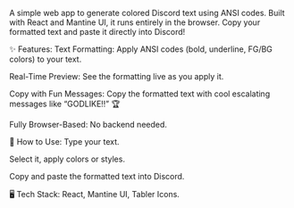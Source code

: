 A simple web app to generate colored Discord text using ANSI codes. Built with React and Mantine UI, it runs entirely in the browser. Copy your formatted text and paste it directly into Discord!

✨ Features:
Text Formatting: Apply ANSI codes (bold, underline, FG/BG colors) to your text.

Real-Time Preview: See the formatting live as you apply it.

Copy with Fun Messages: Copy the formatted text with cool escalating messages like “GODLIKE!!” 🏆

Fully Browser-Based: No backend needed.

🚀 How to Use:
Type your text.

Select it, apply colors or styles.

Copy and paste the formatted text into Discord.

🖥️ Tech Stack: React, Mantine UI, Tabler Icons.